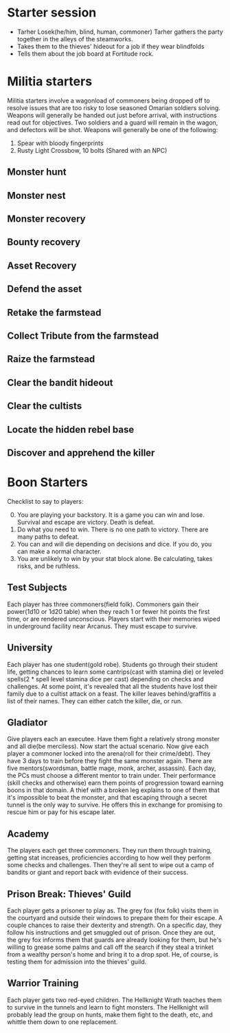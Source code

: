 # Starter session
- Tarher Losek(he/him, blind, human, commoner)
Tarher gathers the party together in the alleys of the steamworks.
- Takes them to the thieves' hideout for a job if they wear blindfolds
- Tells them about the job board at Fortitude rock.


# Militia starters
Militia starters involve a wagonload of commoners being dropped off to resolve issues that are too risky to lose seasoned Omarian soldiers solving. Weapons will generally be handed out just before arrival, with instructions read out for objectives. Two soldiers and a guard will remain in the wagon, and defectors will be shot. Weapons will generally be one of the following:
1. Spear with bloody fingerprints
2. Rusty Light Crossbow, 10 bolts (Shared with an NPC)

## Monster hunt
## Monster nest
## Monster recovery
## Bounty recovery
## Asset Recovery
## Defend the asset
## Retake the farmstead
## Collect Tribute from the farmstead
## Raize the farmstead
## Clear the bandit hideout
## Clear the cultists
## Locate the hidden rebel base
## Discover and apprehend the killer

# Boon Starters
Checklist to say to players:

0. You are playing your backstory. It is a game you can win and lose. Survival and escape are victory. Death is defeat.
1. Do what you need to win. There is no one path to victory. There are many paths to defeat.
2. You can and will die depending on decisions and dice. If you do, you can make a normal character.
3. You are unlikely to win by your stat block alone. Be calculating, takes risks, and be ruthless.


## Test Subjects
Each player has three commoners(field folk). Commoners gain their power(1d10 or 1d20 table) when they reach 1 or fewer hit points the first time, or are rendered unconscious. Players start with their memories wiped in underground facility near Arcanus. They must escape to survive.

## University
Each player has one student(gold robe). Students go through their student life, getting chances to learn some cantrips(cast with stamina die) or leveled spells(2 * spell level stamina dice per cast) depending on checks and challenges. At some point, it's revealed that all the students have lost their family due to a cultist attack on a feast. The killer leaves behind/graffitis a list of their names. They can either catch the killer, die, or run.

## Gladiator
Give players each an executee. Have them fight a relatively strong monster and all die(be merciless). Now start the actual scenario. Now give each player a commoner locked into the arena(roll for their crime/debt). They have 3 days to train before they fight the same monster again. There are five mentors(swordsman, battle mage, monk, archer, assassin). Each day, the PCs must choose a different mentor to train under. Their performance (skill checks and otherwise) earn them points of progression toward earning boons in that domain. A thief with a broken leg explains to one of them that it's impossible to beat the monster, and that escaping through a secret tunnel is the only way to survive. He offers this in exchange for promising to rescue him or pay for his escape later.

## Academy
The players each get three commoners. They run them through training, getting stat increases, proficiencies according to how well they perform some checks and challenges. Then they're all sent to wipe out a camp of bandits or giant and report back with evidence of their success.

## Prison Break: Thieves' Guild
Each player gets a prisoner to play as. The grey fox (fox folk) visits them in the courtyard and outside their windows to prepare them for their escape. A couple chances to raise their dexterity and strength. On a specific day, they follow his instructions and get smuggled out of prison. Once they are out, the grey fox informs them that guards are already looking for them, but he's willing to grease some palms and call off the search if they steal a trinket from a wealthy person's home and bring it to a drop spot. He, of course, is testing them for admission into the thieves' guild.

## Warrior Training
Each player gets two red-eyed children. The Hellknight Wrath teaches them to survive in the tunnels and learn to fight monsters. The Hellknight will probably lead the group on hunts, make them fight to the death, etc, and whittle them down to one replacement.